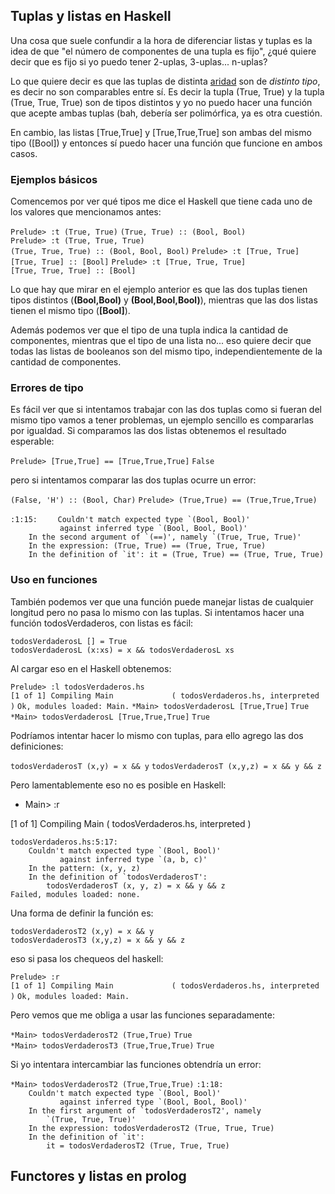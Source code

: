 Tuplas y listas en Haskell
--------------------------

Una cosa que suele confundir a la hora de diferenciar listas y tuplas es la idea de que "el número de componentes de una tupla es fijo", ¿qué quiere decir que es fijo si yo puedo tener 2-uplas, 3-uplas... n-uplas?

Lo que quiere decir es que las tuplas de distinta [aridad](aridad.html) son de *distinto tipo*, es decir no son comparables entre sí. Es decir la tupla (True, True) y la tupla (True, True, True) son de tipos distintos y yo no puedo hacer una función que acepte ambas tuplas (bah, debería ser polimórfica, ya es otra cuestión.

En cambio, las listas \[True,True\] y \[True,True,True\] son ambas del mismo tipo (\[Bool\]) y entonces sí puedo hacer una función que funcione en ambos casos.

### Ejemplos básicos

Comencemos por ver qué tipos me dice el Haskell que tiene cada uno de los valores que mencionamos antes:

`Prelude> :t (True, True)`
`(True, True) :: (Bool, Bool)`
`Prelude> :t (True, True, True)`
`(True, True, True) :: (Bool, Bool, Bool)`
`Prelude> :t [True, True]`
`[True, True] :: [Bool]`
`Prelude> :t [True, True, True]`
`[True, True, True] :: [Bool]`

Lo que hay que mirar en el ejemplo anterior es que las dos tuplas tienen tipos distintos (**(Bool,Bool)** y **(Bool,Bool,Bool)**), mientras que las dos listas tienen el mismo tipo (**\[Bool\]**).

Además podemos ver que el tipo de una tupla indica la cantidad de componentes, mientras que el tipo de una lista no... eso quiere decir que todas las listas de booleanos son del mismo tipo, independientemente de la cantidad de componentes.

### Errores de tipo

Es fácil ver que si intentamos trabajar con las dos tuplas como si fueran del mismo tipo vamos a tener problemas, un ejemplo sencillo es compararlas por igualdad. Si comparamos las dos listas obtenemos el resultado esperable:

`Prelude> [True,True] == [True,True,True]`
`False`

pero si intentamos comparar las dos tuplas ocurre un error:

`(False, 'H') :: (Bool, Char)`
`Prelude> (True,True) == (True,True,True)`

<interactive>`:1:15:`
``     Couldn't match expected type `(Bool, Bool)' ``
``            against inferred type `(Bool, Bool, Bool)' ``
``     In the second argument of `(==)', namely `(True, True, True)' ``
`    In the expression: (True, True) == (True, True, True)`
``     In the definition of `it': it = (True, True) == (True, True, True) ``

### Uso en funciones

También podemos ver que una función puede manejar listas de cualquier longitud pero no pasa lo mismo con las tuplas. Si intentamos hacer una función todosVerdaderos, con listas es fácil:

`todosVerdaderosL [] = True`
`todosVerdaderosL (x:xs) = x && todosVerdaderosL xs`

Al cargar eso en el Haskell obtenemos:

`Prelude> :l todosVerdaderos.hs`
`[1 of 1] Compiling Main             ( todosVerdaderos.hs, interpreted )`
`Ok, modules loaded: Main.`
`*Main> todosVerdaderosL [True,True]`
`True`
`*Main> todosVerdaderosL [True,True,True]`
`True`

Podríamos intentar hacer lo mismo con tuplas, para ello agrego las dos definiciones:

`todosVerdaderosT (x,y) = x && y`
`todosVerdaderosT (x,y,z) = x && y && z`

Pero lamentablemente eso no es posible en Haskell:

-   Main&gt; :r

\[1 of 1\] Compiling Main ( todosVerdaderos.hs, interpreted )

`todosVerdaderos.hs:5:17:`
``     Couldn't match expected type `(Bool, Bool)' ``
``            against inferred type `(a, b, c)' ``
`    In the pattern: (x, y, z)`
``     In the definition of `todosVerdaderosT': ``
`        todosVerdaderosT (x, y, z) = x && y && z`
`Failed, modules loaded: none.`

Una forma de definir la función es:

`todosVerdaderosT2 (x,y) = x && y`
`todosVerdaderosT3 (x,y,z) = x && y && z`

eso si pasa los chequeos del haskell:

`Prelude> :r`
`[1 of 1] Compiling Main             ( todosVerdaderos.hs, interpreted )`
`Ok, modules loaded: Main.`

Pero vemos que me obliga a usar las funciones separadamente:

`*Main> todosVerdaderosT2 (True,True)`
`True`
`*Main> todosVerdaderosT3 (True,True,True)`
`True`

Si yo intentara intercambiar las funciones obtendría un error:

`*Main> todosVerdaderosT2 (True,True,True)`
<interactive>`:1:18:`
``     Couldn't match expected type `(Bool, Bool)' ``
``            against inferred type `(Bool, Bool, Bool)' ``
``     In the first argument of `todosVerdaderosT2', namely ``
``         `(True, True, True)' ``
`    In the expression: todosVerdaderosT2 (True, True, True)`
``     In the definition of `it': ``
`        it = todosVerdaderosT2 (True, True, True)`

Functores y listas en prolog
----------------------------
